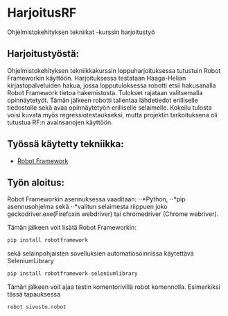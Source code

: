# HarjoitusRF
Ohjelmistokehityksen tekniikat -kurssin harjoitustyö

## Harjoitustyöstä:
Ohjelmistokehityksen tekniikkakurssin loppuharjoituksessa tutustuin Robot Frameworkin käyttöön.
Harjoituksessa testataan Haaga-Helian kirjastopalveluiden hakua, jossa lopputuloksessa robotti etsii hakusanalla Robot Framework tietoa hakemistosta.
Tulokset rajataan valitsemalla opinnäytetyöt. Tämän jälkeen robotti tallentaa lähdetiedot erilliselle tiedostolle sekä avaa opinnäytetyön erilliselle selaimelle. 
Kokeilu tulosta voisi kuvata myös regressiotestaukseksi, mutta projektin tarkoituksena oli tutustua RF:n avainsanojen käyttöön.

## Työssä käytetty tekniikka:
- [Robot Framework](http://robotframework.org/robotframework/#user-guide)

## Työn aloitus:
Robot Frameworkin asennuksessa vaaditaan:
⋅⋅*Python,
⋅⋅*pip asennusohjelma sekä
⋅⋅*valitun selaimesta riippuen joko geckodriver.exe(Firefoxin webdriver) tai chromedriver (Chrome webriver).

Tämän jälkeen voit lisätä Robot Frameworkin:
```python
pip install robotframework
```
sekä selainpohjaisten sovelluksien automatiosoinnissa käytettävä SeleniumLibrary
```python
pip install robotframework-seleniumlibrary
```

Tämän jälkeen voit ajaa testin komentorivillä robot komennolla. Esimerkiksi tässä tapauksessa
```python
robot sivusto.robot
```

